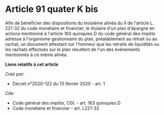 # Article 91 quater K bis

Afin de bénéficier des dispositions du troisième alinéa du II de l'article L. 221-32 du code monétaire et financier, le
titulaire d'un plan d'épargne en actions mentionné à l'article 163 quinquies D du code général des impôts adresse à
l'organisme gestionnaire du plan, préalablement au retrait ou au rachat, un document attestant sur l'honneur que les retraits
de liquidités ou les rachats effectués sur le plan résultent de l'un des évènements mentionnés à ce même alinéa.

**Liens relatifs à cet article**

_Créé par_:

  - Décret n°2020-122 du 13 février 2020 - art. 1

_Cite_:

  - Code général des impôts, CGI. - art. 163 quinquies D
  - Code monétaire et financier - art. L221-32
